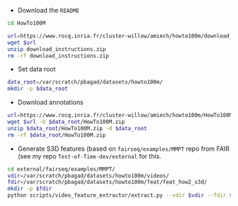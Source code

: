 * Download the `README`
```sh
cd HowTo100M

url=https://www.rocq.inria.fr/cluster-willow/amiech/howto100m/download_instructions.zip
wget $url
unzip download_instructions.zip
rm -rf download_instructions.zip
```
* Set data root
```sh
data_root=/var/scratch/pbagad/datasets/howto100m/
mkdir -p $data_root
```
* Download annotations
```sh
url=https://www.rocq.inria.fr/cluster-willow/amiech/howto100m/HowTo100M.zip
wget $url -O $data_root/HowTo100M.zip
unzip $data_root/HowTo100M.zip -d $data_root
rm -rf $data_root/HowTo100M.zip
```
* Generate S3D features (based on `fairseq/examples/MMPT` repo from FAIR (see my repo `Test-of-Time-dev/external` for this.
```sh
cd external/fairseq/examples/MMPT/
vdir=/var/scratch/pbagad/datasets/howto100m/videos/
fdir=/var/scratch/pbagad/datasets/howto100m/feat/feat_how2_s3d/
mkdir -p $fdir
python scripts/video_feature_extractor/extract.py --vdir $vdir --fdir $fdir --type=s3d --num_decoding_thread=4 --batch_size 32 --half_precision 1
```
